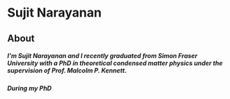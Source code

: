 # Sujit Narayanan 


## About 
##### I'm Sujit Narayanan and I recently graduated from Simon Fraser University with a PhD in theoretical condensed matter physics under the supervision of Prof. Malcolm P. Kennett. 
##### During my PhD
